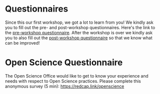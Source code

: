 # Questionnaires
Since this our first workshop, we got a lot to learn from you! We kindly ask you to fill out the pre- and post-workshop questionnaires. Here's the link to the [pre-workshop questionnaire](https://redcap2.zi-mannheim.de/surveys/?s=YRKX4N348YDKEPR8). After the workshop is over we kindly ask you to also fill out the [post-workshop questionnaire](https://redcap2.zi-mannheim.de/surveys/?s=D8X7LTW3KKHRENRJ) so that we know what can be improved!

# Open Science Questionnaire

The Open Science Office would like to get to know your experience and needs with respect to Open Science practices. Please complete this anonymous survey (5 min): https://redcap.link/openscience
